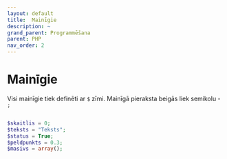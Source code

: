 ```yaml
---
layout: default
title:  Mainīgie
description: ~
grand_parent: Programmēšana
parent: PHP
nav_order: 2
---
```

# Mainīgie

Visi mainīgie tiek definēti ar `$` zīmi. Mainīgā pieraksta beigās liek semikolu - `;`

~~~php

$skaitlis = 0;
$teksts = "Teksts";
$status = True;
$peldpunkts = 0.3;
$masivs = array();

~~~